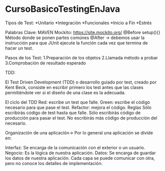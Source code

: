 # CursoBasicoTestingEnJava

Tipos de Test:
*Unitario
*Integración
*Funcionales
*Inicio a Fin
*Estrés

Palabras Clave:
MAVEN
Mockito: https://site.mockito.org/
        @Before
        setup(){} Método donde se ponen partes comúnes
        @After -> debemos usar la instrucción para que JUnit ejecute la función cada vez que termina de hacer un test.
      
Pasos de los Test:
1.Preparación de los objetos
2.Llamada método a probar
3.Comprobación de resultado esperado

TDD:

El Test Driven Development (TDD) o desarrollo guiado por test, creado por Kent Beck, consiste en escribir primero los test antes que las clases permitiéndote ver si el diseño de una clase es la adecuada.

El ciclo del TDD
Red: escribe un test que falle.
Green: escribe el código necesario para que pase el test.
Refactor: mejora el código.
Reglas
Sólo escribirás código de test hasta que falle.
Sólo escribirás código de producción para pasar el test.
No escribirás más código de producción del necesario.

Organización de una aplicación->
Por lo general una aplicación se divide en:

Interfaz: Se encarga de la comunicación con el exterior o un usuario.
Negocio: Es la lógica de nuestra aplicación.
Datos: Se encarga de guardar los datos de nuestra aplicación.
Cada capa se puede comunicar con otra, pero no conoce los detalles de implementación.

